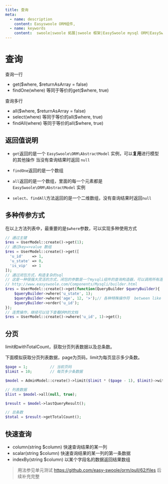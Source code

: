 ```yaml
---
title: 查询
meta:
  - name: description
    content: Easyswoole ORM组件,
  - name: keywords
    content:  swoole|swoole 拓展|swoole 框架|EasySwoole mysql ORM|EasySwoole ORM|Swoole mysqli协程客户端|swoole ORM|查询
---
```



# 查询

查询一行
- get($where, $returnAsArray = false)
- findOne(where) 等同于等价的get($where, true)

查询多行
- all($where, $returnAsArray = false)
- select(where) 等同于等价的all($where, true)
- findAll(where) 等同于等价的all($where, true)

## 返回值说明

- `get`返回的是一个 `EasySwoole\ORM\AbstractModel` 实例，可以**复用**进行模型的其他操作 当没有查询结果时返回 `null` 
- `findOne`返回的是一个数组


- `all`返回的是一个数组，里面的每一个元素都是  `EasySwoole\ORM\AbstractModel` 实例
- `select`、`findAll`方法返回的是一个二维数组，没有查询结果时返回`null`

## 多种传参方式

在以上方法列表中，最重要的是`$where`参数，可以实现多种使用方式

```php
// 通过主键
$res = UserModel::create()->get(1);
// 通过key=>value 数组
$res = UserModel::create()->get([
  'u_id'    => 1,
  'u_state' => 0,
  'is_vip'  => 1
]);
// 通过闭包方式，构造复杂的sql
// 这是一种很强大灵活的方式，闭包的参数是一个mysqli组件的查询构造器，可以调用所有连贯操作
// http://www.easyswoole.com/Components/Mysqli/builder.html
$res = UserModel::create()->get(function(QueryBuilder $queryBuilder){
    $queryBuilder->where('u_state', 1);
    $queryBuilder->where('age', 12, '>');// 各种特殊操作符  between like != 等等都可以完成
    $queryBuilder->order('u_id');
});
// 连贯操作，继续可以往下查看ORM的文档
$res = UserModel::create()->where('u_id', 1)->get();
```

## 分页

limit和withTotalCount，获取分页列表数据以及总条数。

下面模拟获取分页列表数据，page为页码，limit为每页显示多少条数。

```php
$page = 1;          // 当前页码
$limit = 10;        // 每页多少条数据

$model = AdminModel::create()->limit($limit * ($page - 1), $limit)->withTotalCount();

// 列表数据
$list = $model->all(null, true);

$result = $model->lastQueryResult();

// 总条数
$total = $result->getTotalCount();
```

## 快速查询

- column(string $column) 快速查询结果的某一列
- scalar(string $column) 快速查询结果的某一列的第一条数据
- indexBy(string $column) 以某个字段名的数据返回结果数组

> 用法参见单元测试  https://github.com/easy-swoole/orm/pull/62/files  后续补充完整

